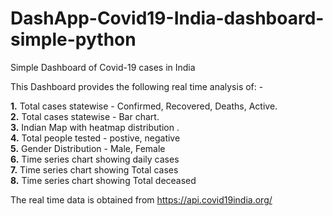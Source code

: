 # DashApp-Covid19-India-dashboard-simple-python
Simple Dashboard of Covid-19 cases in India

This Dashboard provides the following real time analysis of: -

**1.** Total cases statewise - Confirmed, Recovered, Deaths, Active. <br />
**2.** Total cases statewise - Bar chart. <br />
**3.** Indian Map with heatmap distribution . <br />
**4.** Total people tested - postive, negative <br />
**5.** Gender Distribution - Male, Female <br />
**6.** Time series chart showing daily cases <br />
**7.** Time series chart showing Total cases <br />
**8.** Time series chart showing Total deceased <br />

The real time data is obtained from https://api.covid19india.org/


